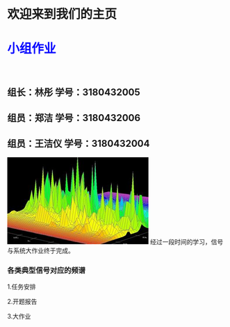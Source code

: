 <IDOCTYPE html>
<head>
<meta charset="utf-8">
</head>
<body>
<h1>欢迎来到我们的主页</h1>
<h1 style="color:blue;">小组作业</h1>
<br>
<h2>组长：林彤 学号：3180432005</h2> 
<h2>组员：郑洁 学号：3180432006</h2>
<h2>组员：王洁仪 学号：3180432004</h2>
<p>
<p1>
<img src="timg.jpg">
</p1> 经过一段时间的学习，信号与系统大作业终于完成。
</p>
<h3>各类典型信号对应的频谱</h3>
<p>
<p1>1.任务安排</p1>
</p>
<p>
<p1>2.开题报告</p1>
</p>
<p>
<p1>3.大作业</p1>
</p>
</body>
</html>
